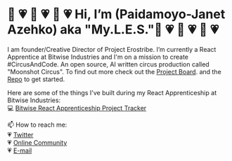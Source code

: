  <h1>👋 💗 👋 💗 👋 💗 Hi, I’m (Paidamoyo-Janet Azehko) aka "My.L.E.S."👋 💗 👋 💗 👋 💗</h1>
 
 I am founder/Creative Director of Project Erostribe. I’m currently a React Apprentice at Bitwise Industries and I'm on a mission to create #CircusAndCode.  An open source, AI written circus production called "Moonshot Circus". To find out more check out the [Project Board](https://github.com/users/ProjectErostribe/projects/3). and the [Repo](https://github.com/ProjectErostribe/cnc-code-of-conduct/blob/main/README.md) to get started.
 
 Here are some of the things I've built during my React Apprenticeship at Bitwise Industries:<br> 
  :computer: [Bitwise React Apprenticeship Project Tracker](https://github.com/users/ProjectErostribe/projects/4)

  📫 How to reach me: <br>
  :heartpulse: [Twitter](www.twitter.com/advocatemyles) <br>
  :heartpulse: [Online Community](https://circusandcode.disciplemedia.com) <br>
  :heartpulse: [E-mail](janet@projecterostribe.com) <br>
  
  <!-- :heartpulse: [Website](https://www.projecterostribe.com)<br>
  <!-- :heartpulse: [Observable](https://www.observablehq.com/@projecterostribe) <br>
  <!-- :heartpulse: [Dev.to](https://dev.to/projecterostribe) <br> -->
  


<!---
ProjectErostribe/ProjectErostribe is a ✨ special ✨ repository because its `README.md` (this file) appears on your GitHub profile.
You can click the Preview link to take a look at your changes.
--->
